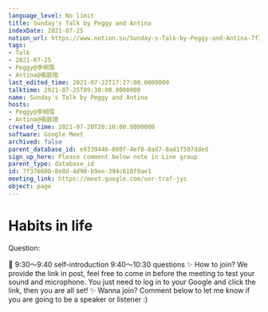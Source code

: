 ```yaml
---
language_level: No limit
title: Sunday's Talk by Peggy and Antina
indexDate: 2021-07-25
notion_url: https://www.notion.so/Sunday-s-Talk-by-Peggy-and-Antina-7f3766008e8d4d90b9ee394c618f0ae1
tags:
- Talk
- 2021-07-25
- Peggy@李明霈
- Antina@張庭瑄
last_edited_time: 2021-07-22T17:27:00.0000000
talktime: 2021-07-25T09:30:00.0000000
name: Sunday's Talk by Peggy and Antina
hosts:
- Peggy@李明霈
- Antina@張庭瑄
created_time: 2021-07-20T20:10:00.0000000
software: Google Meet
archived: false
parent_database_id: e9339446-880f-4ef0-8ad7-8ad1f507dded
sign_up_here: Please comment below note in Line group
parent_type: database_id
id: 7f376600-8e8d-4d90-b9ee-394c618f0ae1
meeting_link: https://meet.google.com/uor-traf-jys
object: page
---
```


# Habits in life
Question:
   
   
   
   
   
📅
9:30～9:40 self-introduction
9:40～10:30 questions
✨
How to join?
We provide the link in post, feel free to come in before the meeting to test your sound and microphone. You just need to log in to your Google and click the link, then you are all set!
✨
Wanna join?
Comment below to let me know if you are going to be a speaker or listener :)


